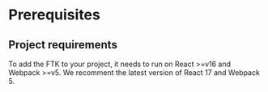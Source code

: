 # Prerequisites

## Project requirements
To add the FTK to your project, it needs to run on React >=v16 and Webpack >=v5.
We recomment the latest version of React 17 and Webpack 5.
